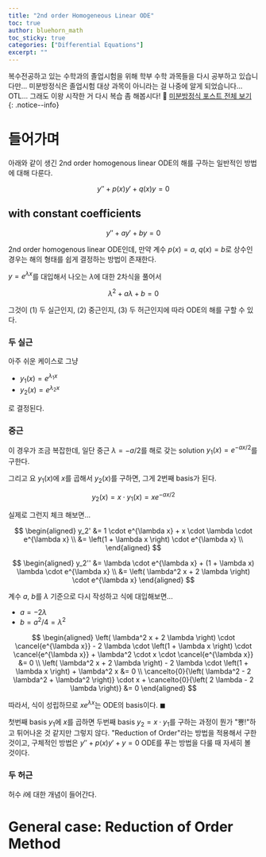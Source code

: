 ```yaml
---
title: "2nd order Homogeneous Linear ODE"
toc: true
author: bluehorn_math
toc_sticky: true
categories: ["Differential Equations"]
excerpt: ""
---
```


복수전공하고 있는 수학과의 졸업시험을 위해 학부 수학 과목들을 다시 공부하고 있습니다만... 미분방정식은 졸업시험 대상 과목이 아니라는 걸 나중에 알게 되었습니다... OTL... 그래도 이왕 시작한 거 다시 복습 좀 해봅시다! 🏃 [미분방정식 포스트 전체 보기](/categories/differential-equations)
{: .notice--info}

# 들어가며

아래와 같이 생긴 2nd order homogenous linear ODE의 해를 구하는 일반적인 방법에 대해 다룬다.

<div class="definition" markdown="1">

$$
y'' + p(x) y' + q(x) y = 0
$$

</div>

## with constant coefficients

$$
y'' + a y' + b y = 0
$$

2nd order homogenous linear ODE인데, 만약 계수 $p(x) = a$, $q(x) = b$로 상수인 경우는 해의 형태를 쉽게 결정하는 방법이 존재한다.

$y = e^{\lambda x}$를 대입해서 나오는 $\lambda$에 대한 2차식을 풀어서

$$
\lambda^2 + a \lambda + b = 0
$$

그것이 (1) 두 실근인지, (2) 중근인지, (3) 두 허근인지에 따라 ODE의 해를 구할 수 있다.

### 두 실근

아주 쉬운 케이스로 그냥

- $y_1(x) = e^{\lambda_1 x}$
- $y_2(x) = e^{\lambda_2 x}$

로 결정된다.

### 중근

이 경우가 조금 복잡한데, 일단 중근 $\lambda = - a / 2$를 해로 갖는 solution $y_1(x) = e^{- a x / 2}$를 구한다.

그리고 요 $y_1(x)$에 $x$를 곱해서 $y_2(x)$를 구하면, 그게 2번째 basis가 된다.

$$
y_2(x) = x \cdot y_1(x) = x e^{- a x/ 2}
$$

실제로 그런지 체크 해보면...


<div class="definition" markdown="1">

$$
\begin{aligned}
y_2'
&= 1 \cdot e^{\lambda x} + x \cdot \lambda \cdot e^{\lambda x} \\
&= \left(1 + \lambda x \right) \cdot e^{\lambda x} \\
\end{aligned}
$$

$$
\begin{aligned}
y_2''
&= \lambda \cdot e^{\lambda x} + (1 + \lambda x) \lambda \cdot e^{\lambda x} \\
&= \left( \lambda^2 x + 2 \lambda \right) \cdot e^{\lambda x}
\end{aligned}
$$

계수 $a$, $b$를 $\lambda$ 기준으로 다시 작성하고 식에 대입해보면...

- $a = - 2 \lambda$
- $b = a^2 / 4 = \lambda^2$

$$
\begin{aligned}
\left( \lambda^2 x + 2 \lambda \right) \cdot \cancel{e^{\lambda x}} - 2 \lambda \cdot \left(1 + \lambda x \right) \cdot \cancel{e^{\lambda x}} + \lambda^2 \cdot x \cdot \cancel{e^{\lambda x}} &= 0 \\
\left( \lambda^2 x + 2 \lambda \right) - 2 \lambda \cdot \left(1 + \lambda x \right) + \lambda^2 x &= 0 \\
\cancelto{0}{\left( \lambda^2 - 2 \lambda^2 + \lambda^2 \right)} \cdot x + \cancelto{0}{\left( 2 \lambda - 2 \lambda \right)} &= 0
\end{aligned}
$$

따라서, 식이 성립하므로 $x e^{\lambda x}$는 ODE의 basis이다. $\blacksquare$

</div>

첫번째 basis $y_1$에 $x$를 곱하면 두번째 basis $y_2 = x \cdot y_1$를 구하는 과정이 뭔가 "뿅!"하고 튀어나온 것 같지만 그렇지 않다. "Reduction of Order"라는 방법을 적용해서 구한 것이고, 구체적인 방법은 $y'' + p(x) y' + y = 0$ ODE를 푸는 방법을 다룰 때 자세히 볼 것이다.

### 두 허근

허수 $i$에 대한 개념이 들어간다.


# General case: Reduction of Order Method


